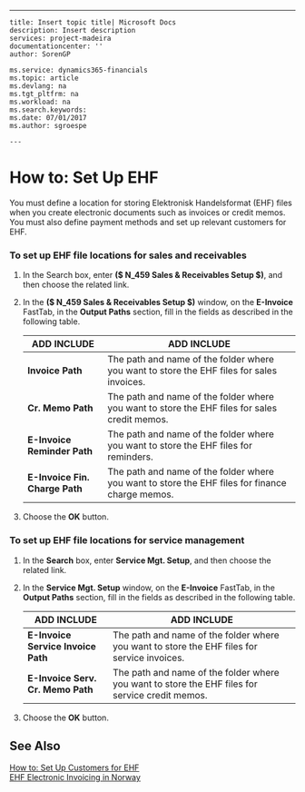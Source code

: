 ---
    title: Insert topic title| Microsoft Docs
    description: Insert description
    services: project-madeira
    documentationcenter: ''
    author: SorenGP

    ms.service: dynamics365-financials
    ms.topic: article
    ms.devlang: na
    ms.tgt_pltfrm: na
    ms.workload: na
    ms.search.keywords:
    ms.date: 07/01/2017
    ms.author: sgroespe

    ---
# How to: Set Up EHF
You must define a location for storing Elektronisk Handelsformat \(EHF\) files when you create electronic documents such as invoices or credit memos. You must also define payment methods and set up relevant customers for EHF.  
  
### To set up EHF file locations for sales and receivables  
  
1.  In the Search box, enter **\($ N\_459 Sales & Receivables Setup $\)**, and then choose the related link.  
  
2.  In the **\($ N\_459 Sales & Receivables Setup $\)** window, on the **E\-Invoice** FastTab, in the **Output Paths** section, fill in the fields as described in the following table.  
  
    |ADD INCLUDE<!--[!INCLUDE[bp_tablefield](../../ApplicationDesign/includes/bp_tablefield_md.md)]-->|ADD INCLUDE<!--[!INCLUDE[bp_tabledescription](../../ApplicationDesign/includes/bp_tabledescription_md.md)]-->|  
    |---------------------------------|---------------------------------------|  
    |**Invoice Path**|The path and name of the folder where you want to store the EHF files for sales invoices.|  
    |**Cr. Memo Path**|The path and name of the folder where you want to store the EHF files for sales credit memos.|  
    |**E\-Invoice Reminder Path**|The path and name of the folder where you want to store the EHF files for reminders.|  
    |**E\-Invoice Fin. Charge Path**|The path and name of the folder where you want to store the EHF files for finance charge memos.|  
  
3.  Choose the **OK** button.  
  
### To set up EHF file locations for service management  
  
1.  In the **Search** box, enter **Service Mgt. Setup**, and then choose the related link.  
  
2.  In the **Service Mgt. Setup** window, on the **E\-Invoice** FastTab, in the **Output Paths** section, fill in the fields as described in the following table.  
  
    |ADD INCLUDE<!--[!INCLUDE[bp_tablefield](../../ApplicationDesign/includes/bp_tablefield_md.md)]-->|ADD INCLUDE<!--[!INCLUDE[bp_tabledescription](../../ApplicationDesign/includes/bp_tabledescription_md.md)]-->|  
    |---------------------------------|---------------------------------------|  
    |**E\-Invoice Service Invoice Path**|The path and name of the folder where you want to store the EHF files for service invoices.|  
    |**E\-Invoice Serv. Cr. Memo Path**|The path and name of the folder where you want to store the EHF files for service credit memos.|  
  
3.  Choose the **OK** button.  
  
## See Also  
 [How to: Set Up Customers for EHF](../../LocalFunctionalityForMicrosoftDynamicsNav2016/Norway/how-to-set-up-customers-for-ehf.md)   
 [EHF Electronic Invoicing in Norway](../../LocalFunctionalityForMicrosoftDynamicsNav2016/Norway/ehf-electronic-invoicing-in-norway.md)